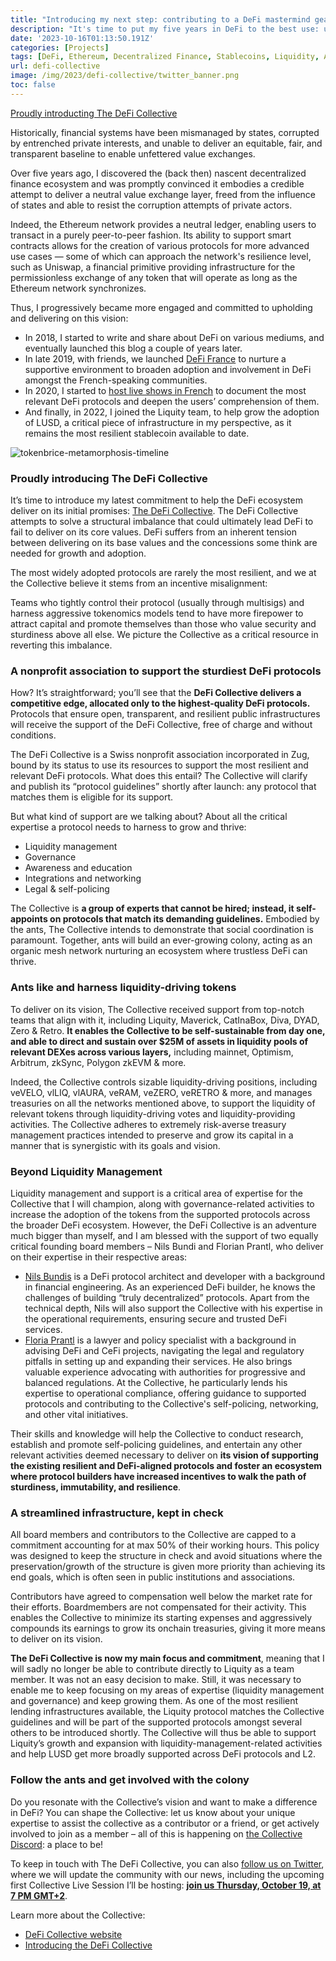```yaml
---
title: "Introducing my next step: contributing to a DeFi mastermind geared to support trustless and unstoppable DeFi: The DeFi Collective"
description: "It's time to put my five years in DeFi to the best use: unfettered support for the public goods"
date: '2023-10-16T01:13:50.191Z'
categories: [Projects]
tags: [DeFi, Ethereum, Decentralized Finance, Stablecoins, Liquidity, Association, DeFi Collective]
url: defi-collective
image: /img/2023/defi-collective/twitter_banner.png
toc: false
---
```


[Proudly introducting The DeFi Collective](https://deficollective.org)

Historically, financial systems have been mismanaged by states, corrupted by entrenched private interests, and unable to deliver an equitable, fair, and transparent baseline to enable unfettered value exchanges.

Over five years ago, I discovered the (back then) nascent decentralized finance ecosystem and was promptly convinced it embodies a credible attempt to deliver a neutral value exchange layer, freed from the influence of states and able to resist the corruption attempts of private actors.

Indeed, the Ethereum network provides a neutral ledger, enabling users to transact in a purely peer-to-peer fashion. Its ability to support smart contracts allows for the creation of various protocols for more advanced use cases — some of which can approach the network's resilience level, such as Uniswap, a financial primitive providing infrastructure for the permissionless exchange of any token that will operate as long as the Ethereum network synchronizes.

Thus, I progressively became more engaged and committed to upholding and delivering on this vision:

* In 2018, I started to write and share about DeFi on various mediums, and eventually launched this blog a couple of years later.
* In late 2019, with friends, we launched [DeFi France](https://twitter.com/defi_fr) to nurture a supportive environment to broaden adoption and involvement in DeFi amongst the French-speaking communities.
* In 2020, I started to [host live shows in French](https://www.youtube.com/@DeFiFrance/featured) to document the most relevant DeFi protocols and deepen the users’ comprehension of them.
* And finally, in 2022, I joined the Liquity team, to help grow the adoption of LUSD, a critical piece of infrastructure in my perspective, as it remains the most resilient stablecoin available to date.


![tokenbrice-metamorphosis-timeline](img/2023/defi-collective/tokenbrice-metamorphosis.png)


### Proudly introducing The DeFi Collective

It’s time to introduce my latest commitment to help the DeFi ecosystem deliver on its initial promises: [The DeFi Collective](https://twitter.com/DeFiCollective_). The DeFi Collective attempts to solve a structural imbalance that could ultimately lead DeFi to fail to deliver on its core values. DeFi suffers from an inherent tension between delivering on its base values and the concessions some think are needed for growth and adoption.

The most widely adopted protocols are rarely the most resilient, and we at the Collective believe it stems from an incentive misalignment:

Teams who tightly control their protocol (usually through multisigs) and harness aggressive tokenomics models tend to have more firepower to attract capital and promote themselves than those who value security and sturdiness above all else. We picture the Collective as a critical resource in reverting this imbalance.


### A nonprofit association to support the sturdiest DeFi protocols

How? It’s straightforward; you’ll see that the **DeFi Collective delivers a competitive edge, allocated only to the highest-quality DeFi protocols.** Protocols that ensure open, transparent, and resilient public infrastructures will receive the support of the DeFi Collective, free of charge and without conditions.

The DeFi Collective is a Swiss nonprofit association incorporated in Zug, bound by its status to use its resources to support the most resilient and relevant DeFi protocols. What does this entail? The Collective will clarify and publish its “protocol guidelines” shortly after launch: any protocol that matches them is eligible for its support.

But what kind of support are we talking about? About all the critical expertise a protocol needs to harness to grow and thrive:



* Liquidity management
* Governance
* Awareness and education
* Integrations and networking
* Legal & self-policing

The Collective is **a group of experts that cannot be hired; instead, it self-appoints on protocols that match its demanding guidelines.** Embodied by the ants, The Collective intends to demonstrate that social coordination is paramount. Together, ants will build an ever-growing colony, acting as an organic mesh network nurturing an ecosystem where trustless DeFi can thrive.


### Ants like and harness liquidity-driving tokens

To deliver on its vision, The Collective received support from top-notch teams that align with it, including Liquity, Maverick, CatInaBox, Diva, DYAD, Zero & Retro. **It enables the Collective to be self-sustainable from day one, and able to direct and sustain over $25M of assets in liquidity pools of relevant DEXes across various layers,** including mainnet, Optimism, Arbitrum, zkSync, Polygon zkEVM & more.

Indeed, the Collective controls sizable liquidity-driving positions, including veVELO, vlLIQ, vlAURA, veRAM, veZERO, veRETRO & more, and manages treasuries on all the networks mentioned above, to support the liquidity of relevant tokens through liquidity-driving votes and liquidity-providing activities. The Collective adheres to extremely risk-averse treasury management practices intended to preserve and grow its capital in a manner that is synergistic with its goals and vision.


### Beyond Liquidity Management

Liquidity management and support is a critical area of expertise for the Collective that I will champion, along with governance-related activities to increase the adoption of the tokens from the supported protocols across the broader DeFi ecosystem. However, the DeFi Collective is an adventure much bigger than myself, and I am blessed with the support of two equally critical founding board members – Nils Bundi and Florian Prantl, who deliver on their expertise in their respective areas:

- [Nils Bundis](https://www.linkedin.com/in/nils-bundi-6246b998/) is a DeFi protocol architect and developer with a background in financial engineering. As an experienced DeFi builder, he knows the challenges of building “truly decentralized” protocols. Apart from the technical depth, Nils will also support the Collective with his expertise in the operational requirements, ensuring secure and trusted DeFi services. 
- [Floria Prantl](https://twitter.com/floowp_) is a lawyer and policy specialist with a background in advising DeFi and CeFi projects, navigating the legal and regulatory pitfalls in setting up and expanding their services. He also brings valuable experience advocating with authorities for progressive and balanced regulations. At the Collective, he particularly lends his expertise to operational compliance, offering guidance to supported protocols and contributing to the Collective's self-policing, networking, and other vital initiatives.  

Their skills and knowledge will help the Collective to conduct research, establish and promote self-policing guidelines, and entertain any other relevant activities deemed necessary to deliver on **its vision of supporting the existing resilient and DeFi-aligned protocols and foster an ecosystem where protocol builders have increased incentives to walk the path of sturdiness, immutability, and resilience**.


### A streamlined infrastructure, kept in check

All board members and contributors to the Collective are capped to a commitment accounting for at max 50% of their working hours. This policy was designed to keep the structure in check and avoid situations where the preservation/growth of the structure is given more priority than achieving its end goals, which is often seen in public institutions and associations.

Contributors have agreed to compensation well below the market rate for their efforts. Boardmembers are not compensated for their activity. This enables the Collective to minimize its starting expenses and aggressively compounds its earnings to grow its onchain treasuries, giving it more means to deliver on its vision.

**The DeFi Collective is now my main focus and commitment**, meaning that I will sadly no longer be able to contribute directly to Liquity as a team member. It was not an easy decision to make. Still, it was necessary to enable me to keep focusing on my areas of expertise (liquidity management and governance) and keep growing them. As one of the most resilient lending infrastructures available, the Liquity protocol matches the Collective guidelines and will be part of the supported protocols amongst several others to be introduced shortly. The Collective will thus be able to support Liquity’s growth and expansion with liquidity-management-related activities and help LUSD get more broadly supported across DeFi protocols and L2.


### Follow the ants and get involved with the colony

Do you resonate with the Collective’s vision and want to make a difference in DeFi? You can shape the Collective: let us know about your unique expertise to assist the collective as a contributor or a friend, or get actively involved to join as a member – all of this is happening on [the Collective Discord](https://discord.gg/KFhE3tpGsM): a place to be!

To keep in touch with The DeFi Collective, you can also [follow us on Twitter](https://twitter.com/DeFiCollective_), where we will update the community with our news, including the upcoming first Collective Live Session I’ll be hosting: **[join us Thursday, October 19, at 7 PM GMT+2](https://discord.gg/NsaQNpC65C?event=1164186718375772261)**.

Learn more about the Collective:

* [DeFi Collective website](https://deficollective.org)
* [Introducing the DeFi Collective](https://deficollective.org/blog/the-defi-collective-introduction/)
